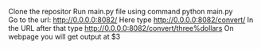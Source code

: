 Clone the repositor
Run main.py file using command python main.py <br>
Go to the url: http://0.0.0.0:8082/
Here type http://0.0.0.0:8082/convert/
In the URL after that type http://0.0.0.0:8082/convert/three%dollars
On webpage you will get output at $3
